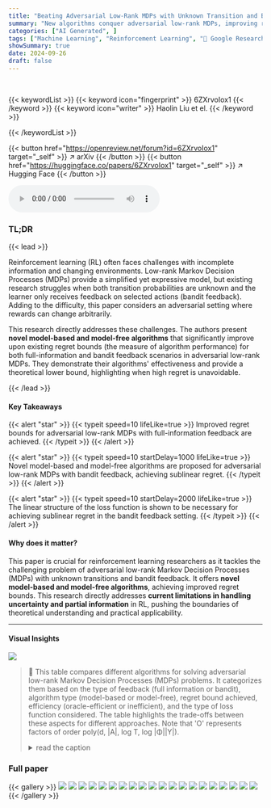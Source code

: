 ```yaml
---
title: "Beating Adversarial Low-Rank MDPs with Unknown Transition and Bandit Feedback"
summary: "New algorithms conquer adversarial low-rank MDPs, improving regret bounds for unknown transitions and bandit feedback."
categories: ["AI Generated", ]
tags: ["Machine Learning", "Reinforcement Learning", "🏢 Google Research",]
showSummary: true
date: 2024-09-26
draft: false
---
```


<br>

{{< keywordList >}}
{{< keyword icon="fingerprint" >}} 6ZXrvoIox1 {{< /keyword >}}
{{< keyword icon="writer" >}} Haolin Liu et el. {{< /keyword >}}
 
{{< /keywordList >}}

{{< button href="https://openreview.net/forum?id=6ZXrvoIox1" target="_self" >}}
↗ arXiv
{{< /button >}}
{{< button href="https://huggingface.co/papers/6ZXrvoIox1" target="_self" >}}
↗ Hugging Face
{{< /button >}}



<audio controls>
    <source src="https://ai-paper-reviewer.com/6ZXrvoIox1/podcast.wav" type="audio/wav">
    Your browser does not support the audio element.
</audio>


### TL;DR


{{< lead >}}

Reinforcement learning (RL) often faces challenges with incomplete information and changing environments.  Low-rank Markov Decision Processes (MDPs) provide a simplified yet expressive model, but existing research struggles when both transition probabilities are unknown and the learner only receives feedback on selected actions (bandit feedback).  Adding to the difficulty, this paper considers an adversarial setting where rewards can change arbitrarily. 

This research directly addresses these challenges. The authors present **novel model-based and model-free algorithms** that significantly improve upon existing regret bounds (the measure of algorithm performance) for both full-information and bandit feedback scenarios in adversarial low-rank MDPs. They demonstrate their algorithms' effectiveness and provide a theoretical lower bound, highlighting when high regret is unavoidable.

{{< /lead >}}


#### Key Takeaways

{{< alert "star" >}}
{{< typeit speed=10 lifeLike=true >}} Improved regret bounds for adversarial low-rank MDPs with full-information feedback are achieved. {{< /typeit >}}
{{< /alert >}}

{{< alert "star" >}}
{{< typeit speed=10 startDelay=1000 lifeLike=true >}} Novel model-based and model-free algorithms are proposed for adversarial low-rank MDPs with bandit feedback, achieving sublinear regret. {{< /typeit >}}
{{< /alert >}}

{{< alert "star" >}}
{{< typeit speed=10 startDelay=2000 lifeLike=true >}} The linear structure of the loss function is shown to be necessary for achieving sublinear regret in the bandit feedback setting. {{< /typeit >}}
{{< /alert >}}

#### Why does it matter?
This paper is crucial for reinforcement learning researchers as it tackles the challenging problem of adversarial low-rank Markov Decision Processes (MDPs) with unknown transitions and bandit feedback.  It offers **novel model-based and model-free algorithms**, achieving improved regret bounds. This research directly addresses **current limitations in handling uncertainty and partial information** in RL, pushing the boundaries of theoretical understanding and practical applicability.

------
#### Visual Insights





![](https://ai-paper-reviewer.com/6ZXrvoIox1/tables_1_1.jpg)

> 🔼 This table compares different algorithms for solving adversarial low-rank Markov Decision Processes (MDPs) problems. It categorizes them based on the type of feedback (full information or bandit), algorithm type (model-based or model-free), regret bound achieved, efficiency (oracle-efficient or inefficient), and the type of loss function considered.  The table highlights the trade-offs between these aspects for different approaches.  Note that 'O' represents factors of order poly(d, |A|, log T, log |Φ||Y|).
> <details>
> <summary>read the caption</summary>
> Table 1: Comparison of adversarial low-rank MDP algorithms. O here hides factors of order poly (d, |A|, log T, log|Φ||Y|). *Algorithm 5 assumes access to p(x, a) for any (φ, x, α) є Ф × X × A, while other algorithms only require access to f(x, a) for any (φ, α) є Ф × A on visited x.
> </details>





### Full paper

{{< gallery >}}
<img src="https://ai-paper-reviewer.com/6ZXrvoIox1/1.png" class="grid-w50 md:grid-w33 xl:grid-w25" />
<img src="https://ai-paper-reviewer.com/6ZXrvoIox1/2.png" class="grid-w50 md:grid-w33 xl:grid-w25" />
<img src="https://ai-paper-reviewer.com/6ZXrvoIox1/3.png" class="grid-w50 md:grid-w33 xl:grid-w25" />
<img src="https://ai-paper-reviewer.com/6ZXrvoIox1/4.png" class="grid-w50 md:grid-w33 xl:grid-w25" />
<img src="https://ai-paper-reviewer.com/6ZXrvoIox1/5.png" class="grid-w50 md:grid-w33 xl:grid-w25" />
<img src="https://ai-paper-reviewer.com/6ZXrvoIox1/6.png" class="grid-w50 md:grid-w33 xl:grid-w25" />
<img src="https://ai-paper-reviewer.com/6ZXrvoIox1/7.png" class="grid-w50 md:grid-w33 xl:grid-w25" />
<img src="https://ai-paper-reviewer.com/6ZXrvoIox1/8.png" class="grid-w50 md:grid-w33 xl:grid-w25" />
<img src="https://ai-paper-reviewer.com/6ZXrvoIox1/9.png" class="grid-w50 md:grid-w33 xl:grid-w25" />
<img src="https://ai-paper-reviewer.com/6ZXrvoIox1/10.png" class="grid-w50 md:grid-w33 xl:grid-w25" />
<img src="https://ai-paper-reviewer.com/6ZXrvoIox1/11.png" class="grid-w50 md:grid-w33 xl:grid-w25" />
<img src="https://ai-paper-reviewer.com/6ZXrvoIox1/12.png" class="grid-w50 md:grid-w33 xl:grid-w25" />
<img src="https://ai-paper-reviewer.com/6ZXrvoIox1/13.png" class="grid-w50 md:grid-w33 xl:grid-w25" />
<img src="https://ai-paper-reviewer.com/6ZXrvoIox1/14.png" class="grid-w50 md:grid-w33 xl:grid-w25" />
<img src="https://ai-paper-reviewer.com/6ZXrvoIox1/15.png" class="grid-w50 md:grid-w33 xl:grid-w25" />
<img src="https://ai-paper-reviewer.com/6ZXrvoIox1/16.png" class="grid-w50 md:grid-w33 xl:grid-w25" />
<img src="https://ai-paper-reviewer.com/6ZXrvoIox1/17.png" class="grid-w50 md:grid-w33 xl:grid-w25" />
<img src="https://ai-paper-reviewer.com/6ZXrvoIox1/18.png" class="grid-w50 md:grid-w33 xl:grid-w25" />
<img src="https://ai-paper-reviewer.com/6ZXrvoIox1/19.png" class="grid-w50 md:grid-w33 xl:grid-w25" />
<img src="https://ai-paper-reviewer.com/6ZXrvoIox1/20.png" class="grid-w50 md:grid-w33 xl:grid-w25" />
{{< /gallery >}}